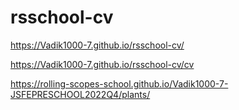 # rsschool-cv
https://Vadik1000-7.github.io/rsschool-cv/

https://Vadik1000-7.github.io/rsschool-cv/cv

https://rolling-scopes-school.github.io/Vadik1000-7-JSFEPRESCHOOL2022Q4/plants/